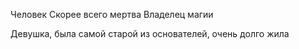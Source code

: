 Человек
Скорее всего мертва
Владелец магии

Девушка, была самой старой из основателей, очень долго жила
